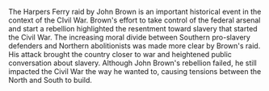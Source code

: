 The Harpers Ferry raid by John Brown is an important historical event in the context of the CIvil War.
Brown's effort to take control of the federal arsenal and start a rebellion highlighted the resentment
toward slavery that started the Civil War. The increasing moral divide between Southern pro-slavery
defenders and Northern abolitionists was made more clear by Brown's raid. His attack brought the
country closer to war and heightened public conversation about slavery. Although John Brown's rebellion
failed, he still impacted the Civil War the way he wanted to, causing tensions between the North and
South to build.
